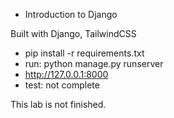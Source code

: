 * Introduction to Django

Built with Django, TailwindCSS

- pip install -r requirements.txt
- run: python manage.py runserver
- http://127.0.0.1:8000
- test: not complete

This lab is not finished.